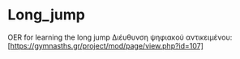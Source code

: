 # Long_jump
OER for learning the long jump
Διέυθυνση ψηφιακού αντικειμένου: [https://gymnasths.gr/project/mod/page/view.php?id=107]
